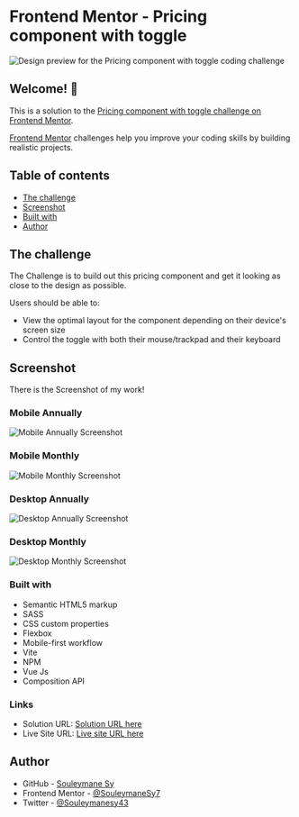 # Frontend Mentor - Pricing component with toggle

![Design preview for the Pricing component with toggle coding challenge](./design/desktop-preview.jpg)

## Welcome! 👋

This is a solution to the [Pricing component with toggle challenge on Frontend Mentor](https://www.frontendmentor.io/challenges/pricing-component-with-toggle-8vPwRMIC).

[Frontend Mentor](https://www.frontendmentor.io) challenges help you improve your coding skills by building realistic projects.

## Table of contents

- [The challenge](#the-challenge)
- [Screenshot](#screenshot)
- [Built with](#built-with)
- [Author](#author)

## The challenge

The Challenge is to build out this pricing component and get it looking as close to the design as possible.

Users should be able to:

- View the optimal layout for the component depending on their device's screen size
- Control the toggle with both their mouse/trackpad and their keyboard

## Screenshot

There is the Screenshot of my work!

### Mobile Annually

![Mobile Annually Screenshot](./preview/Mobile-Annually.png)

### Mobile Monthly

![Mobile Monthly Screenshot](./preview/Mobile-Monthly.png)

### Desktop Annually

![Desktop Annually Screenshot](./preview/Desktop-Annually.png)

### Desktop Monthly

![Desktop Monthly Screenshot](./preview/Desktop-Monthly.png)

### Built with

- Semantic HTML5 markup
- SASS
- CSS custom properties
- Flexbox
- Mobile-first workflow
- Vite
- NPM
- Vue Js
- Composition API

### Links

- Solution URL: [Solution URL here](https://www.frontendmentor.io/solutions/pricing-component-with-toggle-button-responsive-vue-js-sass-iwm53wjD0m)
- Live Site URL: [Live site URL here](https://fem-pricing-component-with-toggle-eta.vercel.app/)

## Author

- GitHub - [Souleymane Sy](https://github.com/SouleymaneSy7)
- Frontend Mentor - [@SouleymaneSy7](https://www.frontendmentor.io/profile/SouleymaneSy7)
- Twitter - [@Souleymanesy43](https://twitter.com/Souleymanesy43)
